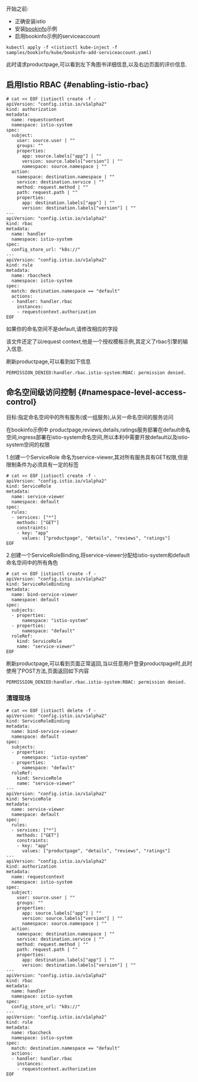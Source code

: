开始之前:

* 正确安装istio
* 安装[bookinfo](https://istio.io/docs/guides/bookinfo/)示例
* 启用bookinfo示例的serviceaccount

```
kubectl apply -f <(istioctl kube-inject -f samples/bookinfo/kube/bookinfo-add-serviceaccount.yaml)
```

此时请求productpage,可以看到左下角图书详细信息,以及右边页面的评价信息.

## 启用Istio RBAC {#enabling-istio-rbac}

```
# cat << EOF |istioctl create -f -
apiVersion: "config.istio.io/v1alpha2"
kind: authorization
metadata:
  name: requestcontext
  namespace: istio-system
spec:
  subject:
    user: source.user | ""
    groups: ""
    properties:
      app: source.labels["app"] | ""
      version: source.labels["version"] | ""
      namespace: source.namespace | ""
  action:
    namespace: destination.namespace | ""
    service: destination.service | ""
    method: request.method | ""
    path: request.path | ""
    properties:
      app: destination.labels["app"] | ""
      version: destination.labels["version"] | ""
---
apiVersion: "config.istio.io/v1alpha2"
kind: rbac
metadata:
  name: handler
  namespace: istio-system
spec:
  config_store_url: "k8s://"
---
apiVersion: "config.istio.io/v1alpha2"
kind: rule
metadata:
  name: rbaccheck
  namespace: istio-system
spec:
  match: destination.namespace == "default"
  actions:
  - handler: handler.rbac
    instances:
    - requestcontext.authorization
EOF
```

如果你的命名空间不是default,请修改相应的字段

该文件还定了以request context,他是一个授权模板示例,其定义了rbac引擎的输入信息.

刷新productpage,可以看到如下信息

```
PERMISSION_DENIED:handler.rbac.istio-system:RBAC: permission denied.
```

## 命名空间级访问控制 {#namespace-level-access-control}

目标:指定命名空间中的所有服务\(或一组服务\),从另一命名空间的服务访问

在bookinfo示例中 productpage,reviews,details,ratings服务部署在default命名空间,ingress部署在istio-system命名空间,所以本利中需要开放default以及istio-system空间的权限

1.创建一个ServiceRole 命名为service-viewer,其对所有服务具有GET权限,但是限制条件为必须具有一定的标签

```
# cat << EOF |istioctl create -f -
apiVersion: "config.istio.io/v1alpha2"
kind: ServiceRole
metadata:
  name: service-viewer
  namespace: default
spec:
  rules:
  - services: ["*"]
    methods: ["GET"]
    constraints:
    - key: "app"
      values: ["productpage", "details", "reviews", "ratings"]
EOF
```

2.创建一个ServiceRoleBinding,将service-viewer分配给istio-system和default命名空间中的所有角色

```
# cat << EOF |istioctl create -f -
apiVersion: "config.istio.io/v1alpha2"
kind: ServiceRoleBinding
metadata:
  name: bind-service-viewer
  namespace: default
spec:
  subjects:
  - properties:
      namespace: "istio-system"
  - properties:
      namespace: "default"
  roleRef:
    kind: ServiceRole
    name: "service-viewer"
EOF
```

刷新productpage,可以看到页面正常返回,当以任意用户登录productpage时,此时使用了POST方法,页面返回如下内容

```
PERMISSION_DENIED:handler.rbac.istio-system:RBAC: permission denied.
```

### 清理现场

```
# cat << EOF |istioctl delete -f -
apiVersion: "config.istio.io/v1alpha2"
kind: ServiceRoleBinding
metadata:
  name: bind-service-viewer
  namespace: default
spec:
  subjects:
  - properties:
      namespace: "istio-system"
  - properties:
      namespace: "default"
  roleRef:
    kind: ServiceRole
    name: "service-viewer"
---
apiVersion: "config.istio.io/v1alpha2"
kind: ServiceRole
metadata:
  name: service-viewer
  namespace: default
spec:
  rules:
  - services: ["*"]
    methods: ["GET"]
    constraints:
    - key: "app"
      values: ["productpage", "details", "reviews", "ratings"]
---
apiVersion: "config.istio.io/v1alpha2"
kind: authorization
metadata:
  name: requestcontext
  namespace: istio-system
spec:
  subject:
    user: source.user | ""
    groups: ""
    properties:
      app: source.labels["app"] | ""
      version: source.labels["version"] | ""
      namespace: source.namespace | ""
  action:
    namespace: destination.namespace | ""
    service: destination.service | ""
    method: request.method | ""
    path: request.path | ""
    properties:
      app: destination.labels["app"] | ""
      version: destination.labels["version"] | ""
---
apiVersion: "config.istio.io/v1alpha2"
kind: rbac
metadata:
  name: handler
  namespace: istio-system
spec:
  config_store_url: "k8s://"
---
apiVersion: "config.istio.io/v1alpha2"
kind: rule
metadata:
  name: rbaccheck
  namespace: istio-system
spec:
  match: destination.namespace == "default"
  actions:
  - handler: handler.rbac
    instances:
    - requestcontext.authorization
EOF
```



